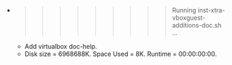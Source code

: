 * >>>>>>>>> Running inst-xtra-vboxguest-additions-doc.sh ...
  * Add virtualbox doc-help.
  * Disk size = 6968688K. Space Used = 8K. Runtime = 00:00:00:00.
